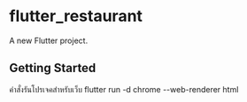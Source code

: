 # flutter_restaurant

A new Flutter project.

## Getting Started

คำสั่งรันโปรเจคสำหรับเว็บ flutter run -d chrome --web-renderer html